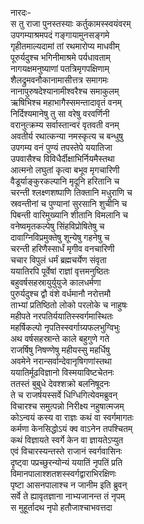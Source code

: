 नारदः-  
स तु राजा पुनस्तस्याः कर्तुकामस्स्वयंवरम्  
उपगम्याश्रमपदं गङ्गायामुनसङ्गमे  
गृहीतमाल्यदामां तां रथमारोप्य माधवीम्  
पूरुर्यदुश्च भगिनीमाश्रमे पर्यधावताम्  
नागयक्षमनुष्याणां पतत्रिमृगपक्षिणाम्  
शैलद्रुमवनौकानामासीत्तत्र समागमः  
नानापुरुषदेश्यानामीश्वरैश्च समाकुलम्  
ऋषिभिश्च महाभागैस्समन्तादावृतं वनम्  
निर्दिश्यमानेषु तु सा वरेषु वरवर्णिनी  
वरानुत्क्रम्य सर्वास्तान्वरं वृतवती वनम्  
अवतीर्य रथात्कन्या नमस्कृत्य च बन्धुषु  
उपगम्य वनं पुण्यं तपस्तेपे ययातिजा  
उपवासैश्च विविधैर्दीक्षाभिर्नियमैस्तथा  
आत्मनो लघुतां कृत्वा बभूव मृगचारिणी  
वैडूर्याङ्कुरकल्पानि मृदूनि हरितानि च  
चरन्ती श्लक्ष्णशष्पाणि तिक्तानि मधुराणि च  
स्रवन्तीनां च पुण्यानां सुरसानि शुचीनि च  
पिबन्ती वारिमुख्यानि शीतानि विमलानि च  
वनेष्वमृतकल्पेषु सिंहविप्रोषितेषु च  
दावाग्निविप्रमुक्तेषु शून्येषु गहनेषु च  
चरन्ती हरिणैस्सार्धं मृगीव वनचारिणी  
चचार विपुलं धर्मं ब्रह्मचर्येण संवृता  
ययातिरपि पूर्वेषां राज्ञां वृत्तमनुष्ठितः  
बहुवर्षसहस्रायुर्युयुजे कालधर्मणा  
पुरुर्यदुश्च द्वौ वंशे वर्धमानौ नरोत्तमौ  
ताभ्यां प्रतिष्ठितो लोको परलोके च नाहुषः  
महीपते नरपतिर्ययातिस्स्वर्गमास्थितः  
महर्षिकल्पो नृपतिस्स्वर्गाग्र्यफलभुग्विभुः  
अथ वर्षसहस्रान्ते काले बहुगुणे गते  
राजर्षिषु निषण्णेषु महीयस्सु महर्धिषु  
अवमेने नरान्सर्वान्देवानृषिगणांस्तथा  
ययातिर्मूढविज्ञानो विस्मयाविष्टचेतनः  
ततस्तं बुबुधे देवश्शक्रो बलनिषूदनः  
ते च राजर्षयस्सर्वे धिग्धिगित्येवमब्रुवन्  
विचारश्च समुत्पन्नो निरीक्ष्य नहुषात्मजम्  
कोऽन्वयं कस्य वा राज्ञः कथं वा स्वर्गमागतः  
कर्मणा केनसिद्धोऽयं क्व वाऽनेन तपश्चितम्  
कथं विज्ञायते स्वर्गे केन वा ज्ञायतेऽप्युत  
एवं विचारस्यन्तस्ते राजानं स्वर्गवासिनः  
दृष्ट्वा पप्रच्छुरन्योन्यं ययातिं नृपतिं प्रति  
विमानपालाश्शतशस्स्वर्गद्वाराभिरक्षिणः  
पृष्टा आसनपालाश्च न जानीम इति ब्रुवन्  
सर्वे ते ह्यावृतज्ञाना नाभ्यजानन्त तं नृपम्  
स मुहूर्तादथ नृपो हतौजाश्चाभवत्तदा  
